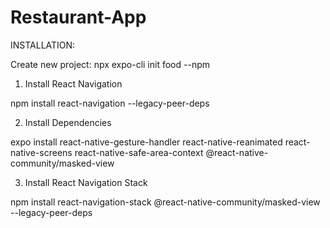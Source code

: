 # Restaurant-App

INSTALLATION:

Create new project:
npx expo-cli init food --npm

1. Install React Navigation

npm install react-navigation --legacy-peer-deps

2. Install Dependencies

expo install react-native-gesture-handler react-native-reanimated react-native-screens react-native-safe-area-context @react-native-community/masked-view

3. Install React Navigation Stack

npm install react-navigation-stack @react-native-community/masked-view --legacy-peer-deps
